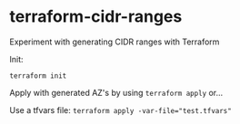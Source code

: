 # terraform-cidr-ranges

Experiment with generating CIDR ranges with Terraform

Init:

```
terraform init
```

Apply with generated AZ's by using `terraform apply` or...

Use a tfvars file: `terraform apply -var-file="test.tfvars"`
